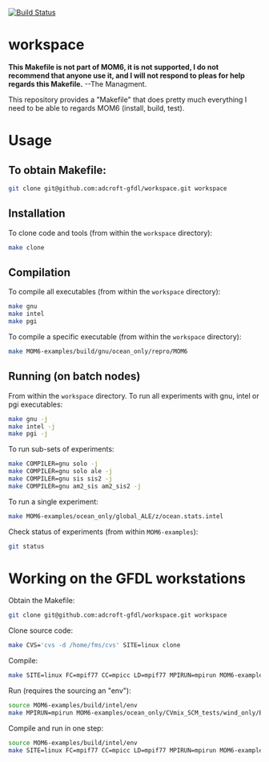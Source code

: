 [![Build Status](https://travis-ci.org/adcroft/workspace.svg?branch=master)](https://travis-ci.org/adcroft/workspace)

# workspace

**This Makefile is not part of MOM6, it is not supported, I do not recommend that anyone use it, and I will not respond to pleas for help regards this Makefile.** --The Managment.

This repository provides a "Makefile" that does pretty much everything I need to be able to regards MOM6 (install, build, test).

# Usage

## To obtain Makefile:
```bash
git clone git@github.com:adcroft-gfdl/workspace.git workspace
```

## Installation

To clone code and tools (from within the `workspace` directory):
```bash
make clone
```

## Compilation

To compile all executables (from within the `workspace` directory):
```bash
make gnu
make intel
make pgi
```

To compile a specific executable (from within the `workspace` directory): 
```bash
make MOM6-examples/build/gnu/ocean_only/repro/MOM6
```

## Running (on batch nodes)
From within the `workspace` directory. To run all experiments with gnu, intel or pgi executables:

```bash
make gnu -j
make intel -j
make pgi -j
```

To run sub-sets of experiments:

```bash
make COMPILER=gnu solo -j
make COMPILER=gnu solo ale -j
make COMPILER=gnu sis sis2 -j
make COMPILER=gnu am2_sis am2_sis2 -j
```

To run a single experiment:
```bash
make MOM6-examples/ocean_only/global_ALE/z/ocean.stats.intel
```

Check status of experiments (from within `MOM6-examples`):
```bash
git status
```

# Working on the GFDL workstations

Obtain the Makefile:
```bash
git clone git@github.com:adcroft-gfdl/workspace.git workspace
```

Clone source code:
```bash
make CVS='cvs -d /home/fms/cvs' SITE=linux clone
```

Compile:
```bash
make SITE=linux FC=mpif77 CC=mpicc LD=mpif77 MPIRUN=mpirun MOM6-examples/build/intel/ocean_only/repro/MOM6
```

Run (requires the sourcing an "env"):
```bash
source MOM6-examples/build/intel/env
make MPIRUN=mpirun MOM6-examples/ocean_only/CVmix_SCM_tests/wind_only/EPBL/ocean.stats.intel
```

Compile and run in one step:
```bash
source MOM6-examples/build/intel/env
make SITE=linux FC=mpif77 CC=mpicc LD=mpif77 MPIRUN=mpirun MOM6-examples/ocean_only/CVmix_SCM_tests/wind_only/EPBL/ocean.stats.intel
```
